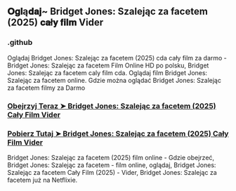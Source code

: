 ## 𝐎𝐠𝐥ą𝐝𝐚𝐣~ Bridget Jones: Szalejąc za facetem (2025) 𝐜𝐚ł𝐲 𝐟𝐢𝐥𝐦 Vider

### .github

Oglądaj Bridget Jones: Szalejąc za facetem (2025) cda cały film za darmo - Bridget Jones: Szalejąc za facetem Film Online HD po polsku, Bridget Jones: Szalejąc za facetem caly film cda. Oglądaj film Bridget Jones: Szalejąc za facetem online. Gdzie można oglądać Bridget Jones: Szalejąc za facetem filmy za Darmo

### [Obejrzyj Teraz ➤ Bridget Jones: Szalejąc za facetem (2025) Cały Film Vider](https://watching4khdmovies.blogspot.com/2025/03/bridget-jones.html)

### [Pobierz Tutaj ➤ Bridget Jones: Szalejąc za facetem (2025) Cały Film Vider](https://watching4khdmovies.blogspot.com/2025/03/bridget-jones.html)

Bridget Jones: Szalejąc za facetem (2025) film online - Gdzie obejrzeć, Bridget Jones: Szalejąc za facetem - film online, oglądaj, Bridget Jones: Szalejąc za facetem Cały Film (2025) - Vider, Bridget Jones: Szalejąc za facetem już na Netflixie.
